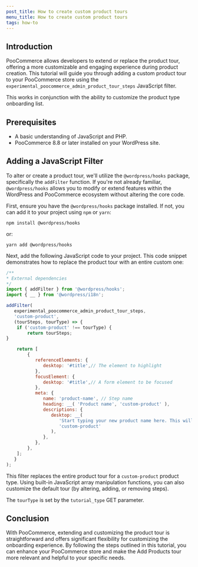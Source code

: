 ```yaml
---
post_title: How to create custom product tours
menu_title: How to create custom product tours
tags: how-to
---
```


## Introduction

PooCommerce allows developers to extend or replace the product tour, offering a more customizable and engaging experience during product creation. This tutorial will guide you through adding a custom product tour to your PooCommerce store using the `experimental_poocommerce_admin_product_tour_steps` JavaScript filter.

This works in conjunction with the ability to customize the product type onboarding list.

## Prerequisites

- A basic understanding of JavaScript and PHP.
- PooCommerce 8.8 or later installed on your WordPress site.

## Adding a JavaScript Filter

To alter or create a product tour, we'll utilize the `@wordpress/hooks` package, specifically the `addFilter` function. If you're not already familiar, `@wordpress/hooks` allows you to modify or extend features within the WordPress and PooCommerce ecosystem without altering the core code.

First, ensure you have the `@wordpress/hooks` package installed. If not, you can add it to your project using `npm` or `yarn`:

`npm install @wordpress/hooks`

or:

`yarn add @wordpress/hooks`

Next, add the following JavaScript code to your project. This code snippet demonstrates how to replace the product tour with an entire custom one:

```javascript
/**
* External dependencies
*/
import { addFilter } from '@wordpress/hooks';
import { __ } from '@wordpress/i18n';

addFilter(
   experimental_poocommerce_admin_product_tour_steps,
   'custom-product',
   (tourSteps, tourType) => {
	if ('custom-product' !== tourType) {
   		return tourSteps;
}

	return [
		{
		   referenceElements: {
		      desktop: '#title',// The element to highlight
		   },
		   focusElement: {
		      desktop: '#title',// A form element to be focused
		   },
		   meta: {
		      name: 'product-name', // Step name
		      heading: __( 'Product name', 'custom-product' ),
  		      descriptions: {
		         desktop: __(
		            'Start typing your new product name here. This will be what your customers will see in your store.',
		            'custom-product'
		         ),
		      },
		   },
		},
	];
   }
);
```

This filter replaces the entire product tour for a `custom-product` product type. Using built-in JavaScript array manipulation functions, you can also customize the default tour (by altering, adding, or removing steps).

The `tourType` is set by the `tutorial_type` GET parameter.

## Conclusion

With PooCommerce, extending and customizing the product tour is straightforward and offers significant flexibility for customizing the onboarding experience. By following the steps outlined in this tutorial, you can enhance your PooCommerce store and make the Add Products tour more relevant and helpful to your specific needs.
